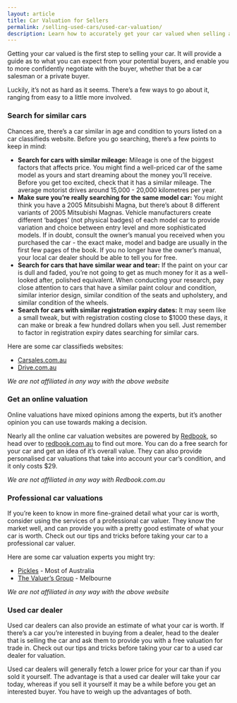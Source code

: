 ```yaml
---
layout: article
title: Car Valuation for Sellers
permalink: /selling-used-cars/used-car-valuation/
description: Learn how to accurately get your car valued when selling a used car
---
```

Getting your car valued is the first step to selling your car. It will provide a guide as to what you can expect from your potential buyers, and enable you to more confidently negotiate with the buyer, whether that be a car salesman or a private buyer.

Luckily, it’s not as hard as it seems. There’s a few ways to go about it, ranging from easy to a little more involved.

### Search for similar cars
Chances are, there’s a car similar in age and condition to yours listed on a car classifieds website. Before you go searching, there’s a few points to keep in mind:
* **Search for cars with similar mileage:** Mileage is one of the biggest factors that affects price. You might find a well-priced car of the same model as yours and start dreaming about the money you’ll receive. Before you get too excited, check that it has a similar mileage.
The average motorist drives around 15,000 - 20,000 kilometres per year.
* **Make sure you’re really searching for the same model car:** You might think you have a 2005 Mitsubishi Magna, but there’s about 8 different variants of 2005 Mitsubishi Magnas. Vehicle manufacturers create different ‘badges’ (not physical badges) of each model car to provide variation and choice between entry level and more sophisticated models. If in doubt, consult the owner’s manual you received when you purchased the car - the exact make, model and badge are usually in the first few pages of the book. If you no longer have the owner’s manual, your local car dealer should be able to tell you for free.
* **Search for cars that have similar wear and tear:** If the paint on your car is dull and faded, you’re not going to get as much money for it as a well-looked after, polished equivalent. When conducting your research, pay close attention to cars that have a similar paint colour and condition, similar interior design, similar condition of the seats and upholstery, and similar condition of the wheels.
* **Search for cars with similar registration expiry dates:** It may seem like a small tweak, but with registration costing close to $1000 these days, it can make or break a few hundred dollars when you sell. Just remember to factor in registration expiry dates searching for similar cars.

Here are some car classifieds websites:
- [Carsales.com.au](http://carsales.com.au)
- [Drive.com.au](http://drive.com.au)

*We are not affiliated in any way with the above website*

### Get an online valuation
Online valuations have mixed opinions among the experts, but it’s another opinion you can use towards making a decision.

Nearly all the online car valuation websites are powered by [Redbook](redbook.com.au), so head over to [redbook.com.au](redbook.com.au) to find out more. You can do a free search for your car and get an idea of it’s overall value. They can also provide personalised car valuations that take into account your car’s condition, and it only costs $29.

*We are not affiliated in any way with Redbook.com.au*

### Professional car valuations
If you’re keen to know in more fine-grained detail what your car is worth, consider using the services of a professional car valuer. They know the market well, and can provide you with a pretty good estimate of what your car is worth. Check out our tips and tricks before taking your car to a professional car valuer.

Here are some car valuation experts you might try:
- [Pickles](http://www.pickles.com.au/cars/services/valuations) - Most of Australia
- [The Valuer’s Group](http://thevaluersgroup.com.au/) - Melbourne

*We are not affiliated in any way with the above website*

### Used car dealer
Used car dealers can also provide an estimate of what your car is worth. If there’s a car you’re interested in buying from a dealer, head to the dealer that is selling the car and ask them to provide you with a free valuation for trade in. Check out our tips and tricks before taking your car to a used car dealer for valuation.

Used car dealers will generally fetch a lower price for your car than if you sold it yourself. The advantage is that a used car dealer will take your car today, whereas if you sell it yourself it may be a while before you get an interested buyer. You have to weigh up the advantages of both.
